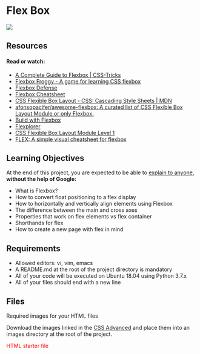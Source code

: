 # Flex Box


![](https://i.imgur.com/yhIaAQh.jpg)


## Resources


#### Read or watch:

- [A Complete Guide to Flexbox | CSS-Tricks](https://css-tricks.com/snippets/css/a-guide-to-flexbox/)
- [Flexbox Froggy - A game for learning CSS flexbox](http://flexboxfroggy.com/)
- [Flexbox Defense](http://www.flexboxdefense.com/)
- [Flexbox Cheatsheet](https://yoksel.github.io/flex-cheatsheet/)
- [CSS Flexible Box Layout - CSS: Cascading Style Sheets | MDN](https://developer.mozilla.org/en-US/docs/Web/CSS/CSS_Flexible_Box_Layout)
- [afonsopacifer/awesome-flexbox: A curated list of CSS Flexible Box Layout Module or only Flexbox.](https://github.com/afonsopacifer/awesome-flexbox)
- [Build with Flexbox](https://flexbox.buildwithreact.com/)
- [Flexplorer](https://bennettfeely.com/flexplorer/)
- [CSS Flexible Box Layout Module Level 1](https://www.w3.org/TR/css-flexbox-1/#flex)
- [FLEX: A simple visual cheatsheet for flexbox](https://flexbox.malven.co/)


## Learning Objectives

At the end of this project, you are expected to be able to [explain to anyone](), <b>without the help of Google:</b>


- What is Flexbox?
- How to convert float positioning to a flex display
- How to horizontally and vertically align elements using Flexbox
- The difference between the main and cross axes
- Properties that work on flex elements vs flex container
- Shorthands for flex
- How to create a new page with flex in mind


## Requirements


- Allowed editors: vi, vim, emacs
- A README.md at the root of the project directory is mandatory
- All of your code will be executed on Ubuntu 18.04 using Python 3.7.x
- All of your files should end with a new line


## Files

Required images for your HTML files

Download the images linked in the [CSS Advanced](https://github.com/Boul3ez85/holbertonschool-web_front_end/tree/main/0x02-CSS_advanced) and place them into an images directory at the root of the project.


<p style="color:red;">HTML starter file</p>


